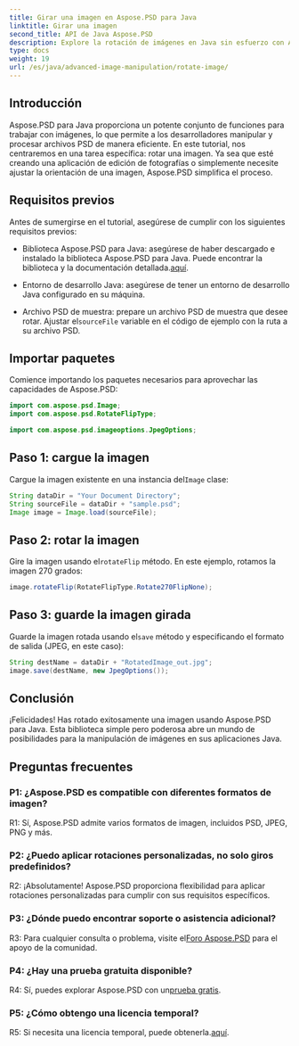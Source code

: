 ```yaml
---
title: Girar una imagen en Aspose.PSD para Java
linktitle: Girar una imagen
second_title: API de Java Aspose.PSD
description: Explore la rotación de imágenes en Java sin esfuerzo con Aspose.PSD. Gire, voltee y guarde archivos PSD fácilmente.
type: docs
weight: 19
url: /es/java/advanced-image-manipulation/rotate-image/
---
```

## Introducción

Aspose.PSD para Java proporciona un potente conjunto de funciones para trabajar con imágenes, lo que permite a los desarrolladores manipular y procesar archivos PSD de manera eficiente. En este tutorial, nos centraremos en una tarea específica: rotar una imagen. Ya sea que esté creando una aplicación de edición de fotografías o simplemente necesite ajustar la orientación de una imagen, Aspose.PSD simplifica el proceso.

## Requisitos previos

Antes de sumergirse en el tutorial, asegúrese de cumplir con los siguientes requisitos previos:

-  Biblioteca Aspose.PSD para Java: asegúrese de haber descargado e instalado la biblioteca Aspose.PSD para Java. Puede encontrar la biblioteca y la documentación detallada.[aquí](https://reference.aspose.com/psd/java/).

- Entorno de desarrollo Java: asegúrese de tener un entorno de desarrollo Java configurado en su máquina.

-  Archivo PSD de muestra: prepare un archivo PSD de muestra que desee rotar. Ajustar el`sourceFile` variable en el código de ejemplo con la ruta a su archivo PSD.

## Importar paquetes

Comience importando los paquetes necesarios para aprovechar las capacidades de Aspose.PSD:

```java
import com.aspose.psd.Image;
import com.aspose.psd.RotateFlipType;

import com.aspose.psd.imageoptions.JpegOptions;
```

## Paso 1: cargue la imagen

 Cargue la imagen existente en una instancia del`Image` clase:

```java
String dataDir = "Your Document Directory";
String sourceFile = dataDir + "sample.psd";
Image image = Image.load(sourceFile);
```

## Paso 2: rotar la imagen

 Gire la imagen usando el`rotateFlip` método. En este ejemplo, rotamos la imagen 270 grados:

```java
image.rotateFlip(RotateFlipType.Rotate270FlipNone);
```

## Paso 3: guarde la imagen girada

 Guarde la imagen rotada usando el`save` método y especificando el formato de salida (JPEG, en este caso):

```java
String destName = dataDir + "RotatedImage_out.jpg";
image.save(destName, new JpegOptions());
```

## Conclusión

¡Felicidades! Has rotado exitosamente una imagen usando Aspose.PSD para Java. Esta biblioteca simple pero poderosa abre un mundo de posibilidades para la manipulación de imágenes en sus aplicaciones Java.

## Preguntas frecuentes

### P1: ¿Aspose.PSD es compatible con diferentes formatos de imagen?

R1: Sí, Aspose.PSD admite varios formatos de imagen, incluidos PSD, JPEG, PNG y más.

### P2: ¿Puedo aplicar rotaciones personalizadas, no solo giros predefinidos?

R2: ¡Absolutamente! Aspose.PSD proporciona flexibilidad para aplicar rotaciones personalizadas para cumplir con sus requisitos específicos.

### P3: ¿Dónde puedo encontrar soporte o asistencia adicional?

 R3: Para cualquier consulta o problema, visite el[Foro Aspose.PSD](https://forum.aspose.com/c/psd/34) para el apoyo de la comunidad.

### P4: ¿Hay una prueba gratuita disponible?

 R4: Sí, puedes explorar Aspose.PSD con un[prueba gratis](https://releases.aspose.com/).

### P5: ¿Cómo obtengo una licencia temporal?

 R5: Si necesita una licencia temporal, puede obtenerla.[aquí](https://purchase.aspose.com/temporary-license/).